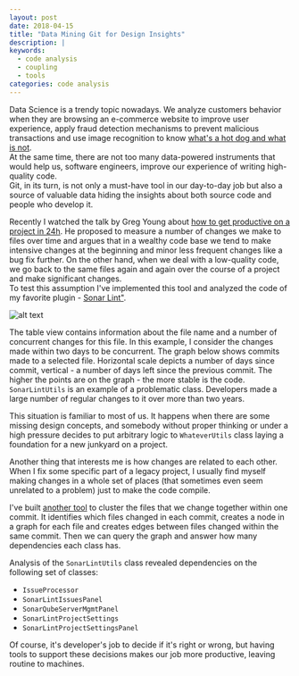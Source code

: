 ```yaml
---
layout: post
date: 2018-04-15
title: "Data Mining Git for Design Insights"
description: |
keywords:
  - code analysis
  - coupling
  - tools
categories: code analysis
---
```


Data Science is a trendy topic nowadays. We analyze customers behavior when they are browsing an e-commerce website to improve user experience, apply fraud detection mechanisms to prevent malicious transactions and use image recognition to know [what's a hot dog and what is not](https://www.youtube.com/watch?time_continue=63&v=ACmydtFDTGs).  
At the same time, there are not too many data-powered instruments that would help us, software engineers, improve our experience of writing high-quality code.  
Git, in its turn, is not only a must-have tool in our day-to-day job but also a source of valuable data hiding the insights about both source code and people who develop it.

<!--more-->

Recently I watched the talk by Greg Young about [how to get productive on a project in 24h](https://youtu.be/KaLROwp-VDY?t=1m24s).
He proposed to measure a number of changes we make to files over time and argues that in a wealthy code base we tend to make intensive changes at the beginning and minor less frequent changes like a bug fix further.
On the other hand, when we deal with a low-quality code, we go back to the same files again and again over the course of a project and make significant changes.  
To test this assumption I've implemented this tool and analyzed the code of my favorite plugin - [Sonar Lint"](https://plugins.jetbrains.com/plugin/7973-sonarlint).

![alt text](https://bit.ly/2qxeA6g?style=centered "changes frequency analysis results")

The table view contains information about the file name and a number of concurrent changes for this file.
In this example, I consider the changes made within two days to be concurrent. 
The graph below shows commits made to a selected file. Horizontal scale depicts a number of days since commit, vertical - a number of days left since the previous commit.
The higher the points are on the graph - the more stable is the code. 
`SonarLintUtils` is an example of a problematic class. Developers made a large number of regular changes to it over more than two years.  

This situation is familiar to most of us. It happens when there are some missing design concepts, and somebody without proper thinking or under a high pressure decides to put arbitrary logic to `WhateverUtils` class laying a foundation for a new junkyard on a project. 

Another thing that interests me is how changes are related to each other.  
When I fix some specific part of a legacy project, I usually find myself making changes in a whole set of places (that sometimes even seem unrelated to a problem) just to make the code compile.  

I've built [another tool](https://github.com/IlyaZinkovich/git-data-mining) to cluster the files that we change together within one commit. 
It identifies which files changed in each commit, creates a node in a graph for each file and creates edges between files changed within the same commit. Then we can query the graph and answer how many dependencies each class has.

Analysis of the `SonarLintUtils` class revealed dependencies on the following set of classes:
- `IssueProcessor`
- `SonarLintIssuesPanel`
- `SonarQubeServerMgmtPanel`
- `SonarLintProjectSettings`
- `SonarLintProjectSettingsPanel`

Of course, it's developer's job to decide if it's right or wrong, but having tools to support these decisions makes our job more productive, leaving routine to machines. 
